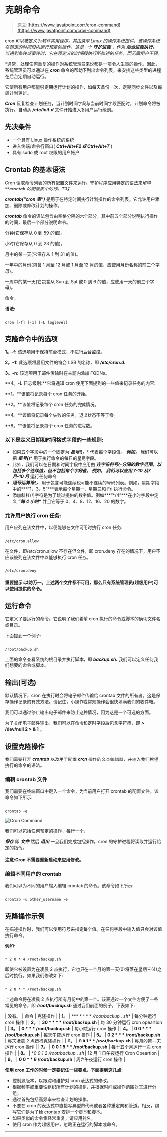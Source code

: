 # 克朗命令

> 原文:[https://www.javatpoint.com/cron-command](https://www.javatpoint.com/cron-command)

cron 可以被定义为*软件实用程序，其由类似 Linux 的操作系统提供，该操作系统在预定的时间段内运行预定的操作。这是一个 ***守护进程*** ，作为 ***后台进程执行。*** 当遇到条件或事件时，它在预定义的时间段执行所描述的任务，而无需用户干预。*

 *通常，处理任何重复的操作对系统管理员来说都是一项令人生畏的操作。因此，系统管理员可以通过在 ***cron*** 命令的帮助下列出命令列表，来安排这些类型的进程在后台定期自动运行。

它使所有用户都能够定期运行计划的操作，如每天备份一次、定期同步文件以及每周计划更新。

***Cron*** 反复检查计划任务，当计划时间字段与当前时间字段匹配时，计划命令将被执行。自动从 ***/etc/init.d*** 文件开始进入多用户运行级别。

## 先决条件

*   一个具有 Linux 操作系统的系统
*   进入终端/命令行窗口( ***Ctrl+Alt+F2 或 Ctrl+Alt+T*** )
*   具有 sudo 或 root 权限的用户帐户

## Crontab 的基本语法

Cron 读取命令列表的所有配置文件来运行。守护程序应用特定的语法来解释 ***crontab 的配置表中的行。*T3】**

***crontab(“cron 表”)*** 是用于在特定时间执行计划操作的命令列表。它允许用户添加、删除或修改计划的操作。

***crontab*** 命令的语法包含由空格分隔的六个部分，其中前五个部分说明执行操作的时间，最后一个部分说明命令。

分钟(它保存从 0 到 59 的值)。

小时(它保存从 0 到 23 的值)。

月中的某一天(它保存从 1 到 31 的值)。

一年中的月份(包含 1 月至 12 月或 1 月至 12 月的值，应使用月份名称的前三个字母)。

一周中的某一天(它包含从 Sun 到 Sat 或 0 到 6 的值，应使用一天的前三个字母)。

命令。

**语法:**

```

cron [-f] [-1] [-L loglevel]

```

## 克隆命令中的选项

**1。-f:** 该选项用于保持前台模式，不进行后台监控。

**2。-1:** 此选项将启用文件的符合 LSB 的名称，即 ***/etc/cron.d.***

**3。-n:** 该选项用于邮件传输时在主题内添加 FQDNs。

**4。-L 日志级别:**它将通知 cron 使用下面提到的一些值来记录任务的内容:

**1。**该值将记录每个 cron 任务的开始。

**2。**该值将记录每个 cron 任务的完成情况。

**4。**该值将记录每个失败的任务，退出状态不等于零。

**8。**该值将记录每个 cron 任务的进程数。

### 以下是定义日期和时间格式字段的一些规则:

*   如果五个字段中的一个固定为 ***星号(*)。*** 代表每个字段值。 ***例如，*** 我们可以把 ***星号(*)*** 用于执行命令的每日的星期字段。
*   此外，我们可以在日期和时间字段中应用由 ***连字符符号(-***分隔的数字范围，以包括多个连续值，但不包括每个字段值。 ***例如，*** 我们可以应用 7-10 从***7 月-10 月*** 运行任何命令
*   ***逗号运算符(，*** 用于包含可能连续也可能不连续的号码列表。例如，星期字段中的***“1，3，5”***表示每个星期一、星期三和 Fri 执行命令。
*   添加斜杠(/)字符是为了跳过提供的数字值。例如***“*/4”***在小时字段中定义 ***“每 4 小时”*** 并且它等于 0、4、8、12、16、20 的数字。

### 允许用户执行 cron 任务:

用户应列在该文件中，以便能够在文件可用时执行 cron 任务:

```

/etc/cron.allow

```

在文件，即/etc/cron.allow 不存在但文件，即 cron.deny 存在的情况下，用户不应该被列在该文件中以能够执行 cron 任务。

```

/etc/cron.deny

```

#### 重要提示:以防万一。上述两个文件都不可用，那么只有系统管理员(超级用户)可以使用提供的命令。

## 运行命令

它定义了要运行的命令。它说明了我们希望 cron 执行的命令或脚本的确切文件名或目录。

下面提到一个例子:

```

/root/backup.sh

```

上面的命令查看系统的根目录并执行脚本，即 ***backup.sh.*** 我们可以定义任何我们想要的命令或脚本。

## 输出(可选)

默认情况下，cron 在执行时会将电子邮件传输给 crontab 文件的所有者。这是保存操作记录的有效方法。请记住，小操作或常规操作会很快填满我们的收件箱。

我们可以通过停止输出电子邮件来防止这种情况，因为这是一个可选的方面。

为了关闭电子邮件输出，我们可以在命令和定时字段后包含字符串，即 **> /dev/null 2 > & 1** 。

## 设置克隆操作

我们需要打开 ***crontab*** 以及用于配置 ***cron*** 操作的文本编辑器，并输入我们希望执行的命令的语法。

### 编辑 crontab 文件

我们需要在终端窗口中键入一个命令，为当前用户打开 crontab 的配置文件。该命令如下所示:

```

crontab -e

```

![Cron Command](../Images/d695ee21da4e4336be3a3a4390c1a455.png)

我们可以包括任何预定的操作，每行一个。

***保存*** 即 ***文件*** 然后 ***退出*** 一旦我们完成包括操作。cron 的守护进程将读取并运行给定的指令。

#### 注意:Cron 不需要重新启动来应用修改。

### 编辑不同用户的 crontab

我们可以为不同的用户输入编辑 crontab 的命令。该命令如下所示:

```

crontab -u other_username -e

```

## 克隆操作示例

在描述操作时，我们可以使用符号来指定每个值。在任何字段中输入值只会对该值执行命令。

**例如:**

```

* 2 0 * 4 /root/backup.sh

```

即使它被设置为在凌晨 2 点执行，它也只在一个月的第一天(0)将落在星期三(4)之后时执行。如果我们修改如下:

```

* 2 0 * * /root/backup.sh

```

上述命令将在凌晨 2 点执行所有月份中的第一个。该表通过一个文件方便了一些常见的命令，即 ***/root/backup.sh*** 通过我们前面的例子。下表如下:

| 没有。 | 命令 | 克隆操作 |
| **1。** | *** * * * * */root/backup . sh** | 每分钟运行 cron 操作 |
| **2。** | **30 * * * * /root/backup.sh** | 每 30 分钟运行 cron opeartion |
| **3。** | **0 * * * /root/backup.sh** | 每小时运行 cron 操作 |
| **4。** | **0 0 * * * /root/backup.sh** | 每天午夜运行 cron 操作 |
| **5。** | **0 2 * * * /root/backup.sh** | 每天凌晨 2 点运行克隆操作 |
| **6。** | **0 0 1 * * /root/backup.sh** | 每月的第一天运行 cron 操作 |
| **7。** | **0 0 1 5 * * /root/backup.sh** | 每十五个月运行一次 cron 操作 |
| **8。** | **0 0 1 2 */root/backup . sh** | 12 月 1 日午夜运行 Cron Opeartion |
| **9。** | **0 0 * * 6 /root/backup.sh** | 周六午夜运行 cron 操作 |

**使用 cron 工作的时候一定要记住一些要点。下面提到这几点:**

*   控制源版本，以跟踪和维护对 cron 表达式的修改。
*   根据频率或重要性组织所有计划的操作，并根据时间或操作范围对其进行分组。
*   通过首先包括高频率来检查计划的操作。
*   不要在 cron 的表达式中直接写典型的代码或者各种重定向和管道。相反，编写它们是为了给 crontab 安排一个脚本和脚本。
*   如果类似的命令集经常重复，请应用别名。
*   使用 cron 作为超级用户，忽略正在运行的脚本或命令。

* * **